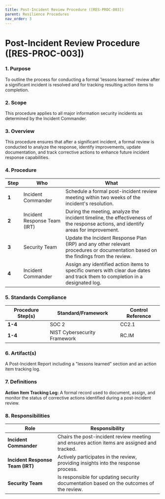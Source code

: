```yaml
---
title: Post-Incident Review Procedure ([RES-PROC-003])
parent: Resilience Procedures
nav_order: 3
---
```


# Post-Incident Review Procedure ([RES-PROC-003])

### 1. Purpose

To outline the process for conducting a formal 'lessons learned' review after a significant incident is resolved and for tracking resulting action items to completion.

### 2. Scope

This procedure applies to all major information security incidents as determined by the Incident Commander.

### 3. Overview

This procedure ensures that after a significant incident, a formal review is conducted to analyze the response, identify improvements, update documentation, and track corrective actions to enhance future incident response capabilities.

### 4. Procedure

| **Step** | **Who**                      | **What**                                                                                                                            |
| -------- | ---------------------------- | ----------------------------------------------------------------------------------------------------------------------------------- |
| **1**    | Incident Commander           | Schedule a formal post-incident review meeting within two weeks of the incident's resolution.                                       |
| **2**    | Incident Response Team (IRT) | During the meeting, analyze the incident timeline, the effectiveness of the response actions, and identify areas for improvement.   |
| **3**    | Security Team                | Update the Incident Response Plan (IRP) and any other relevant procedures or documentation based on the findings from the review.     |
| **4**    | Incident Commander           | Assign any identified action items to specific owners with clear due dates and track them to completion in a designated log.        |

### 5. Standards Compliance

| **Procedure Step(s)** | **Standard/Framework**     | **Control Reference** |
| --------------------- | -------------------------- | --------------------- |
| **1-4**               | SOC 2                      | CC2.1                 |
| **1-4**               | NIST Cybersecurity Framework | RC.IM                 |

### 6. Artifact(s)

A Post-Incident Report including a "lessons learned" section and an action item tracking log.

### 7. Definitions

**Action Item Tracking Log:** A formal record used to document, assign, and monitor the status of corrective actions identified during a post-incident review.

### 8. Responsibilities

| **Role**                 | **Responsibility**                                                              |
| ------------------------ | ------------------------------------------------------------------------------- |
| **Incident Commander**   | Chairs the post-incident review meeting and ensures action items are assigned and tracked. |
| **Incident Response Team (IRT)** | Actively participates in the review, providing insights into the response process. |
| **Security Team**        | Is responsible for updating security documentation based on the outcomes of the review. |
